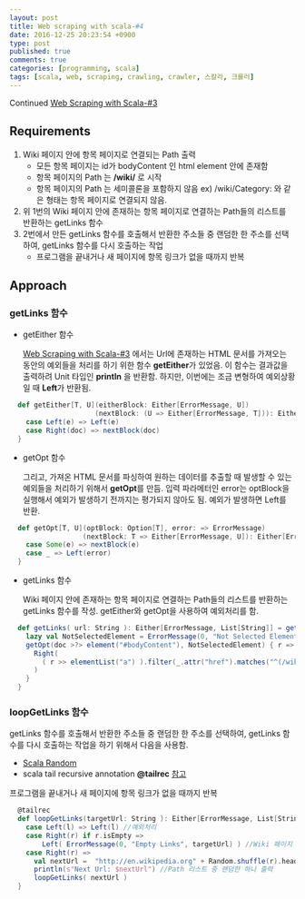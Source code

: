 ```yaml
---
layout: post
title: Web scraping with scala-#4
date: 2016-12-25 20:23:54 +0900
type: post
published: true
comments: true
categories: [programming, scala]
tags: [scala, web, scraping, crawling, crawler, 스칼라, 크롤러]
---
```


Continued [Web Scraping with Scala-#3](./programming/scala/2016/12/13/web-scraping-with-scala-3.html)


## Requirements

1. Wiki 페이지 안에 항목 페이지로 연결되는 Path 출력
    - 모든 항목 페이지는 id가 bodyContent 인 html element 안에 존재함
    - 항목 페이지의 Path 는 **/wiki/** 로 시작
    - 항목 페이지의 Path 는 세미콜론을 포함하지 않음
    ex) /wiki/Category: 와 같은 형태는 항목 페이지로 연결되지 않음.
2. 위 1번의 Wiki 페이지 안에 존재하는 항목 페이지로 연결하는 Path들의 리스트를 반환하는 getLinks 함수
3. 2번에서 만든 getLinks 함수를 호출해서 반환한 주소들 중 랜덤한 한 주소를 선택하여, getLinks 함수를 다시 호출하는 작업
    - 프로그램을 끝내거나 새 페이지에 항목 링크가 없을 때까지 반복

## Approach

### getLinks 함수

- getEither 함수

    [Web Scraping with Scala-#3](./programming/scala/2016/12/13/web-scraping-with-scala-3.html)
    에서는 Url에 존재하는 HTML 문서를 가져오는 동안의 예외들을 처리를 하기 위한 함수 **getEither**가 있었음.
    이 함수는 결과값을 출력하려 Unit 타입인 **println** 을 반환함.
    하지만, 이번에는 조금 변형하여 예외상황일 때 **Left**가 반환됨.

```scala
  def getEither[T, U](eitherBlock: Either[ErrorMessage, U])
                     (nextBlock: (U => Either[ErrorMessage, T])): Either[ErrorMessage, T] = eitherBlock match {
    case Left(e) => Left(e)
    case Right(doc) => nextBlock(doc)
  }
```

- getOpt 함수

    그리고, 가져온 HTML 문서를 파싱하여 원하는 데이터를 추출할 때 발생할 수 있는 예외들을 처리하기 위해서 **getOpt**를 만듬.
    입력 파라메터인 error는 optBlock을 실행해서 예외가 발생하기 전까지는 평가되지 않아도 됨.
    예외가 발생하면 Left를 반환.

```scala
  def getOpt[T, U](optBlock: Option[T], error: => ErrorMessage)
                  (nextBlock: T => Either[ErrorMessage, U]): Either[ErrorMessage, U] = optBlock match {
    case Some(e) => nextBlock(e)
    case _ => Left(error)
  }
```

- getLinks 함수

    Wiki 페이지 안에 존재하는 항목 페이지로 연결하는 Path들의 리스트를 반환하는 getLinks 함수를 작성.
    getEither와 getOpt을 사용하여 예외처리를 함.

```scala
  def getLinks( url: String ): Either[ErrorMessage, List[String]] = getEither( browser.getDocumentFromUrl( url ) ){ doc =>
    lazy val NotSelectedElement = ErrorMessage(0, "Not Selected Element", url)
    getOpt(doc >?> element("#bodyContent"), NotSelectedElement) { r =>
      Right(
        ( r >> elementList("a") ).filter(_.attr("href").matches("^(/wiki/)((?!:).)*$")).map(_.attr("href"))
      )
    }
  }
```

### loopGetLinks 함수

getLinks 함수를 호출해서 반환한 주소들 중 랜덤한 한 주소를 선택하여, getLinks 함수를 다시 호출하는 작업을 하기 위해서 다음을 사용함.

- [Scala Random](http://stackoverflow.com/questions/5051574/how-to-choose-a-random-element-from-an-array-in-scala)
- scala tail recursive annotation **@tailrec** [참고](http://stackoverflow.com/questions/3114142/what-is-the-scala-annotation-to-ensure-a-tail-recursive-function-is-optimized)

프로그램을 끝내거나 새 페이지에 항목 링크가 없을 때까지 반복

```scala
  @tailrec
  def loopGetLinks(targetUrl: String ): Either[ErrorMessage, List[String]] = getLinks( targetUrl ) match {
    case Left(l) => Left(l) //예외처리
    case Right(r) if r.isEmpty =>
        Left( ErrorMessage(0, "Empty Links", targetUrl) ) //Wiki 페이지 안에 존재하는 항목 페이지들의 Path 리스트들이 없을 경우
    case Right(r) =>
      val nextUrl =  "http://en.wikipedia.org" + Random.shuffle(r).head
      println(s"Next Url: $nextUrl") //Path 리스트 중 랜덤한 하나 출력
      loopGetLinks( nextUrl )
  }
```



